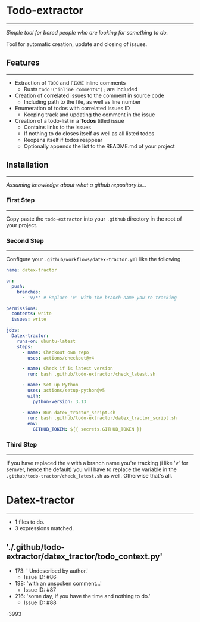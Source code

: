 # Todo-extractor
---
*Simple tool for bored people who are looking for something to do.*

Tool for automatic creation, update and closing of issues.

## Features
---
- Extraction of `TODO` and `FIXME` inline comments
  - Rusts `todo!("inline comments");` are included
- Creation of correlated issues to the comment in source code
  - Including path to the file, as well as line number
- Enumeration of todos with correlated issues ID
  - Keeping track and updating the comment in the issue
- Creation of a todo-list in a **Todos** titled issue
  - Contains links to the issues
  - If nothing to do closes itself as well as all listed todos
  - Reopens itself if todos reappear
  - Optionally appends the list to the README.md of your project

## Installation
---
*Assuming knowledge about what a github repository is...*

### First Step
---
Copy paste the `todo-extractor` into your `.github` directory in the root of your project. 

### Second Step
---
Configure your `.github/workflows/datex-tractor.yml` like the following
```yml
name: datex-tractor

on:
  push:
    branches:
      - 'v/*' # Replace 'v' with the branch-name you're tracking

permissions:
  contents: write
  issues: write

jobs:
  Datex-tractor:
    runs-on: ubuntu-latest
    steps:
      - name: Checkout own repo
        uses: actions/checkout@v4

      - name: Check if is latest version
        run: bash .github/todo-extractor/check_latest.sh

      - name: Set up Python
        uses: actions/setup-python@v5
        with: 
          python-version: 3.13
 
      - name: Run datex_tractor_script.sh
        run: bash .github/todo-extractor/datex_tractor_script.sh
        env:
          GITHUB_TOKEN: ${{ secrets.GITHUB_TOKEN }}
```
### Third Step
---
If you have replaced the `v` with a branch name you're tracking (i like 'v' for semver, hence the default) you will have to replace the variable in the `.github/todo-tractor/check_latest.sh` as well. Otherwise that's all.

# Datex-tractor
---
- 1 files to do.
- 3 expressions matched.

## './.github/todo-extractor/datex_tractor/todo_context.py'
- 173: ' Undescribed by author.'
  - Issue ID: #86
- 198: 'with an unspoken comment...'
  - Issue ID: #87
- 216: 'some day, if you have the time and nothing to do.'
  - Issue ID: #88

-3993
